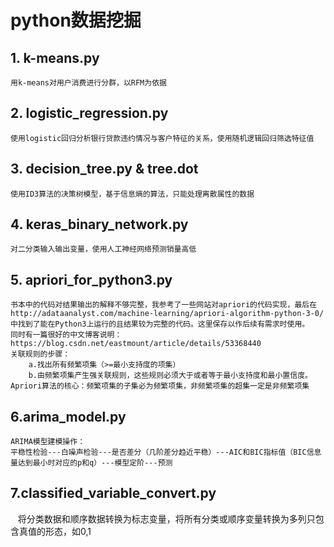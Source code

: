 # python数据挖掘
## 1. k-means.py  
    用k-means对用户消费进行分群，以RFM为依据  

## 2. logistic_regression.py  
    使用logistic回归分析银行贷款违约情况与客户特征的关系，使用随机逻辑回归筛选特征值  
 
## 3. decision_tree.py & tree.dot   
    使用ID3算法的决策树模型，基于信息熵的算法，只能处理离散属性的数据  

## 4. keras_binary_network.py  
    对二分类输入输出变量，使用人工神经网络预测销量高低
    
## 5. apriori_for_python3.py  
    书本中的代码对结果输出的解释不够完整，我参考了一些网站对apriori的代码实现，最后在http://adataanalyst.com/machine-learning/apriori-algorithm-python-3-0/ 中找到了能在Python3上运行的且结果较为完整的代码。这里保存以作后续有需求时使用。  
    同时有一篇很好的中文博客说明：https://blog.csdn.net/eastmount/article/details/53368440
    关联规则的步骤：  
        a.找出所有频繁项集（>=最小支持度的项集）  
        b.由频繁项集产生强关联规则，这些规则必须大于或者等于最小支持度和最小置信度。  
    Apriori算法的核心：频繁项集的子集必为频繁项集，非频繁项集的超集一定是非频繁项集
  
## 6.arima_model.py
    ARIMA模型建模操作：
    平稳性检验---白噪声检验---是否差分（几阶差分趋近平稳）---AIC和BIC指标值（BIC信息量达到最小时对应的p和q）---模型定阶---预测

## 7.classified_variable_convert.py
    将分类数据和顺序数据转换为标志变量，将所有分类或顺序变量转换为多列只包含真值的形态，如0,1
















